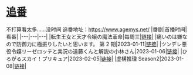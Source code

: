 # [追番](https://github.com/noteMay/noteMay.github.io/issues/4)

不打算看太多……没时间
追番地址：https://www.agemys.net/
|番剧|首播时间|看番|
|---|---|---|
|転生王女と天才令嬢の魔法革命|每周三|[链接](https://www.agemys.net/detail/20230015)|
|痛いのは嫌なので防御力に極振りしたいと思います。 第 2 期|2023-01-11|[链接](https://www.agemys.net/detail/20200184)|
|ツンデレ悪役令嬢リーゼロッテと実況の遠藤くんと解説の小林さん|2023-01-06|[链接](https://www.agemys.net/detail/20220133)|
|ひろがるスカイ！プリキュア|2023-02-05|[链接]()|
|虚構推理 Season2|2023-01-08|[链接]()|